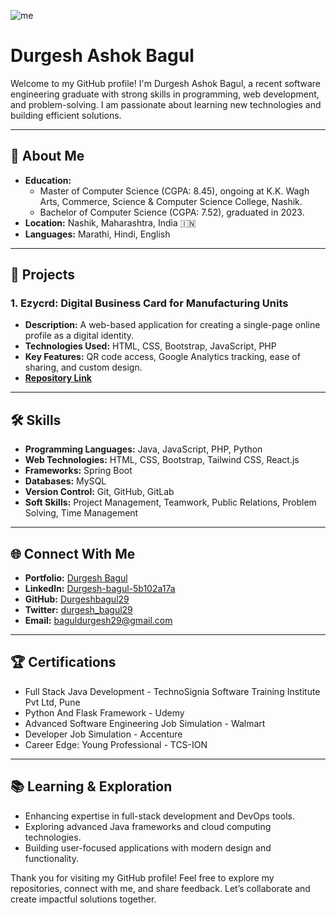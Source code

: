 ![me](https://github.com/user-attachments/assets/61876fb9-5fee-4a35-a981-9e72aa2021ae)

# Durgesh Ashok Bagul

Welcome to my GitHub profile! I'm Durgesh Ashok Bagul, a recent software engineering graduate with strong skills in programming, web development, and problem-solving. I am passionate about learning new technologies and building efficient solutions.

---

## 🌟 About Me
- **Education:**
  - Master of Computer Science (CGPA: 8.45), ongoing at K.K. Wagh Arts, Commerce, Science & Computer Science College, Nashik.
  - Bachelor of Computer Science (CGPA: 7.52), graduated in 2023.
- **Location:** Nashik, Maharashtra, India 🇮🇳
- **Languages:** Marathi, Hindi, English

---

## 🚀 Projects
### 1. **Ezycrd: Digital Business Card for Manufacturing Units**
- **Description:** A web-based application for creating a single-page online profile as a digital identity.
- **Technologies Used:** HTML, CSS, Bootstrap, JavaScript, PHP
- **Key Features:** QR code access, Google Analytics tracking, ease of sharing, and custom design.
- **[Repository Link](https://github.com/Durgeshbagul29/dhanashree-engineers)**

---

## 🛠️ Skills
- **Programming Languages:** Java, JavaScript, PHP, Python
- **Web Technologies:** HTML, CSS, Bootstrap, Tailwind CSS, React.js
- **Frameworks:** Spring Boot
- **Databases:** MySQL
- **Version Control:** Git, GitHub, GitLab
- **Soft Skills:** Project Management, Teamwork, Public Relations, Problem Solving, Time Management

---

## 🌐 Connect With Me
- **Portfolio:** [Durgesh Bagul](https://durgeshbagul29.github.io/durgesh-bagul-portfolio/)
- **LinkedIn:** [Durgesh-bagul-5b102a17a](https://www.linkedin.com/in/durgesh-bagul-5b102a17a/)
- **GitHub:** [Durgeshbagul29](https://github.com/Durgeshbagul29)
- **Twitter:** [durgesh_bagul29](https://x.com/durgesh_bagul29)
- **Email:** [baguldurgesh29@gmail.com](mailto:baguldurgesh29@gmail.com)

---

## 🏆 Certifications
- Full Stack Java Development - TechnoSignia Software Training Institute Pvt Ltd, Pune
- Python And Flask Framework - Udemy
- Advanced Software Engineering Job Simulation - Walmart
- Developer Job Simulation - Accenture
- Career Edge: Young Professional - TCS-ION

---

## 📚 Learning & Exploration
- Enhancing expertise in full-stack development and DevOps tools.
- Exploring advanced Java frameworks and cloud computing technologies.
- Building user-focused applications with modern design and functionality.

Thank you for visiting my GitHub profile! Feel free to explore my repositories, connect with me, and share feedback. Let’s collaborate and create impactful solutions together.
